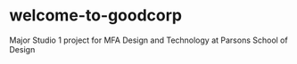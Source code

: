 # welcome-to-goodcorp
Major Studio 1 project for MFA Design and Technology at Parsons School of Design
